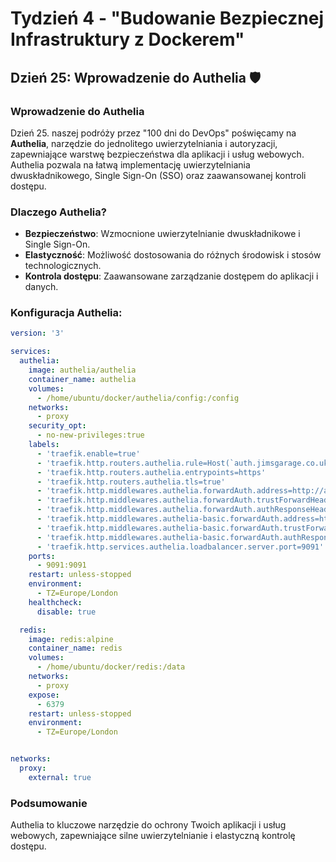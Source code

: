 # Tydzień 4 - "Budowanie Bezpiecznej Infrastruktury z Dockerem"

## Dzień 25: Wprowadzenie do Authelia 🛡️

### Wprowadzenie do Authelia
Dzień 25. naszej podróży przez "100 dni do DevOps" poświęcamy na **Authelia**, narzędzie do jednolitego uwierzytelniania i autoryzacji, zapewniające warstwę bezpieczeństwa dla aplikacji i usług webowych. Authelia pozwala na łatwą implementację uwierzytelniania dwuskładnikowego, Single Sign-On (SSO) oraz zaawansowanej kontroli dostępu.

### Dlaczego Authelia?
- **Bezpieczeństwo**: Wzmocnione uwierzytelnianie dwuskładnikowe i Single Sign-On.
- **Elastyczność**: Możliwość dostosowania do różnych środowisk i stosów technologicznych.
- **Kontrola dostępu**: Zaawansowane zarządzanie dostępem do aplikacji i danych.

### Konfiguracja Authelia:
```yaml
version: '3'

services:
  authelia:
    image: authelia/authelia
    container_name: authelia
    volumes:
      - /home/ubuntu/docker/authelia/config:/config
    networks:
      - proxy
    security_opt:
      - no-new-privileges:true
    labels:
      - 'traefik.enable=true'
      - 'traefik.http.routers.authelia.rule=Host(`auth.jimsgarage.co.uk`)'
      - 'traefik.http.routers.authelia.entrypoints=https'
      - 'traefik.http.routers.authelia.tls=true'
      - 'traefik.http.middlewares.authelia.forwardAuth.address=http://authelia:9091/api/verify?rd=https://auth.jimsgarage.co.uk'
      - 'traefik.http.middlewares.authelia.forwardAuth.trustForwardHeader=true'
      - 'traefik.http.middlewares.authelia.forwardAuth.authResponseHeaders=Remote-User,Remote-Groups,Remote-Name,Remote-Email'
      - 'traefik.http.middlewares.authelia-basic.forwardAuth.address=http://authelia:9091/api/verify?auth=basic'
      - 'traefik.http.middlewares.authelia-basic.forwardAuth.trustForwardHeader=true'
      - 'traefik.http.middlewares.authelia-basic.forwardAuth.authResponseHeaders=Remote-User,Remote-Groups,Remote-Name,Remote-Email'
      - 'traefik.http.services.authelia.loadbalancer.server.port=9091'
    ports:
      - 9091:9091
    restart: unless-stopped
    environment:
      - TZ=Europe/London
    healthcheck:
      disable: true

  redis:
    image: redis:alpine
    container_name: redis
    volumes:
      - /home/ubuntu/docker/redis:/data
    networks:
      - proxy
    expose:
      - 6379
    restart: unless-stopped
    environment:
      - TZ=Europe/London


networks:
  proxy:
    external: true
```

### Podsumowanie
Authelia to kluczowe narzędzie do ochrony Twoich aplikacji i usług webowych, zapewniające silne uwierzytelnianie i elastyczną kontrolę dostępu.

